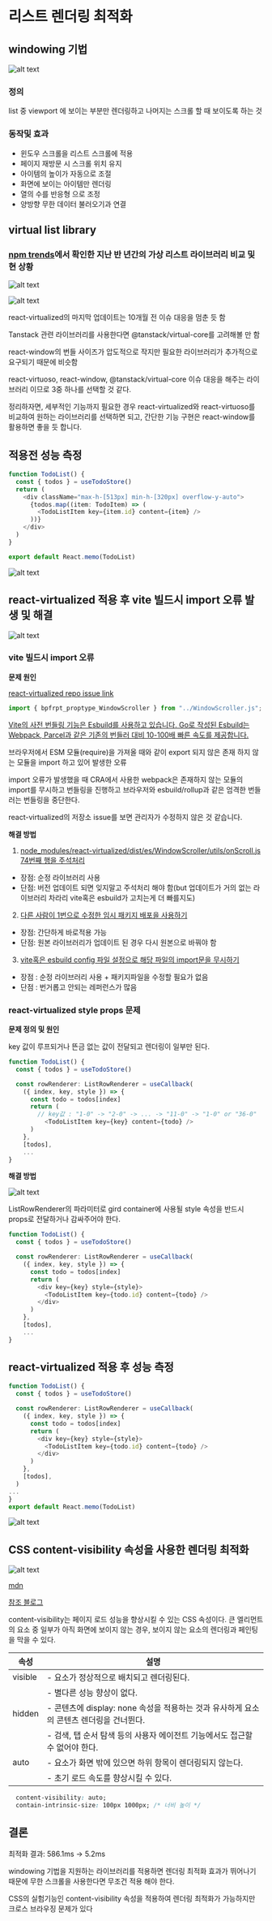 # 리스트 렌더링 최적화

## windowing 기법

![alt text](./image/window_tech.png)

### 정의

list 중 viewport 에 보이는 부분만 렌더링하고 나머지는 스크롤 할 때 보이도록 하는 것

### 동작및 효과

- 윈도우 스크롤을 리스트 스크롤에 적용
- 페이지 재방문 시 스크롤 위치 유지
- 아이템의 높이가 자동으로 조절
- 화면에 보이는 아이템만 렌더링
- 열의 수를 반응형 으로 조정
- 양방향 무한 데이터 불러오기과 연결

## virtual list library

### [npm trends](https://npmtrends.com/@tanstack/virtual-core-vs-react-table-vs-react-virtualized-vs-react-virtuoso-vs-react-window)에서 확인한 지난 반 년간의 가상 리스트 라이브러리 비교 및 현 상황

![alt text](./image/npm_trends_virtual_list.PNG)

![alt text](./image/npm_trends_virtual_list_statPNG.PNG)

react-virtualized의 마지막 업데이트는 10개월 전 이슈 대응을 멈춘 듯 함

Tanstack 관련 라이브러리를 사용한다면 @tanstack/virtual-core를 고려해볼 만 함

react-window의 번들 사이즈가 압도적으로 작지만 필요한 라이브러리가 추가적으로 요구되기 때문에 비슷함

react-virtuoso, react-window, @tanstack/virtual-core 이슈 대응을 해주는 라이브러리 이므로 3중 하나를 선택할 것 같다.

정리하자면, 세부적인 기능까지 필요한 경우 react-virtualized와 react-virtuoso를 비교하여 원하는 라이브러리를 선택하면 되고, 간단한 기능 구현은 react-window를 활용하면 좋을 듯 합니다.

## 적용전 성능 측정
```typescript
function TodoList() {
  const { todos } = useTodoStore()
  return (
    <div className="max-h-[513px] min-h-[320px] overflow-y-auto">
      {todos.map((item: TodoItem) => (
        <TodoListItem key={item.id} content={item} />
      ))}
    </div>
  )
}

export default React.memo(TodoList)
```

![alt text](./image/before_opt.PNG)



## react-virtualized 적용 후 vite 빌드시 import 오류 발생 및 해결

![alt text](./image/react-virtualized-error.PNG)

### vite 빌드시 import 오류

**문제 원인**

[react-virtualized repo issue link](https://github.com/bvaughn/react-virtualized/issues/1632)

```javascript
import { bpfrpt_proptype_WindowScroller } from "../WindowScroller.js";
```

[Vite의 사전 번들링 기능은 Esbuild를 사용하고 있습니다. Go로 작성된 Esbuild는 Webpack, Parcel과 같은 기존의 번들러 대비 10-100배 빠른 속도를 제공합니다.](https://ko.vitejs.dev/guide/why.html#slow-server-start)

브라우저에서 ESM 모듈(require)을 가져올 때와 같이
export 되지 않은 존재 하지 않는 모듈을 import 하고 있어 발생한 오류

import 오류가 발생했을 때 CRA에서 사용한 webpack은 존재하지 않는 모듈의 import를 무시하고 번들링을 진행하고 브라우저와 esbuild/rollup과 같은 엄격한 번들러는 번들링을 중단한다.

react-virtualized의 저장소 issue를 보면 관리자가 수정하지 않은 것 같습니다.

**해결 방법**

1. [node_modules/react-virtualized/dist/es/WindowScroller/utils/onScroll.js 74번째 행을 주석처리](https://blog.csdn.net/Sheng_zhenzhen/article/details/134695860)

- 장점: 순정 라이브러리 사용
- 단점: 버전 업데이트 되면 잊지말고 주석처리 해야 함(but 업데이트가 거의 없는 라이브러리 차라리 vite혹은 esbuild가 고치는게 더 빠를지도)

2. [다른 사람이 1번으로 수정한 임시 패키지 배포을 사용하기](https://disco-biscuit.tistory.com/56)
- 장점: 간단하게 바로적용 가능
- 단점: 원본 라이브러리가 업데이트 된 경우 다시 원본으로 바꿔야 함

3. [vite혹은 esbuild config 파일 설정으로 해당 파일의 import문을 무시하기](https://github.com/bvaughn/react-virtualized/issues/1722#issuecomment-1872544019)
- 장점 : 순정 라이브러리 사용 + 패키지파일을 수정할 필요가 없음
- 단점 : 번거롭고 안되는 레퍼런스가 많음

### react-virtualized <List/> style props 문제

**문제 정의 및 원인**

key 값이 루프되거나 뜬금 없는 값이 전달되고 렌더링이 일부만 된다.

```typescript
function TodoList() {
  const { todos } = useTodoStore()

  const rowRenderer: ListRowRenderer = useCallback(
    ({ index, key, style }) => {
      const todo = todos[index]
      return (
        // key값 : "1-0" -> "2-0" -> ... -> "11-0" -> "1-0" or "36-0"
          <TodoListItem key={key} content={todo} />
      )
    },
    [todos],
    ...
}
```
**해결 방법**

![alt text](./image/error-solve-2-1.PNG)

ListRowRenderer의 파라미터로 gird container에 사용될 style 속성을 반드시 props로 전달하거나 감싸주어야 한다. 

```typescript
function TodoList() {
  const { todos } = useTodoStore()

  const rowRenderer: ListRowRenderer = useCallback(
    ({ index, key, style }) => {
      const todo = todos[index]
      return (
        <div key={key} style={style}>
          <TodoListItem key={todo.id} content={todo} />
        </div>
      )
    },
    [todos],
    ...
}
```

## react-virtualized 적용 후 성능 측정

```typescript
function TodoList() {
  const { todos } = useTodoStore()

  const rowRenderer: ListRowRenderer = useCallback(
    ({ index, key, style }) => {
      const todo = todos[index]
      return (
        <div key={key} style={style}>
          <TodoListItem key={todo.id} content={todo} />
        </div>
      )
    },
    [todos],
  )
...
}
export default React.memo(TodoList)
```
![alt text](./image/after_opt.PNG)

## CSS content-visibility 속성을 사용한 렌더링 최적화

![alt text](./image/contentV.PNG)

[mdn](https://developer.mozilla.org/en-US/docs/Web/CSS/content-visibility)

[참조 블로그](https://mong-blog.tistory.com/entry/CSS-%EB%A0%8C%EB%8D%94%EB%A7%81-%ED%8D%BC%ED%8F%AC%EB%A8%BC%EC%8A%A4%EB%A5%BC-%EB%86%92%EC%97%AC%EC%A3%BC%EB%8A%94-content-visibility)

content-visibility는 페이지 로드 성능을 향상시킬 수 있는 CSS 속성이다.
큰 엘리먼트의 요소 중 일부가 아직 화면에 보이지 않는 경우, 보이지 않는 요소의 렌더링과 페인팅을 막을 수 있다.

|속성|설명|
|---|---|
|visible|- 요소가 정상적으로 배치되고 렌더링된다.
|| - 별다른 성능 향상이 없다.|
|hidden|- 콘텐츠에 display: none 속성을 적용하는 것과 유사하게 요소의 콘텐츠 렌더링을 건너뛴다.
|| - 검색, 탭 순서 탐색 등의 사용자 에이전트 기능에서도 접근할 수 없어야 한다.|
|auto|- 요소가 화면 밖에 있으면 하위 항목이 렌더링되지 않는다.
||- 초기 로드 속도를 향상시킬 수 있다.|


```css
  content-visibility: auto; 
  contain-intrinsic-size: 100px 1000px; /* 너비 높이 */
```


## 결론

최적화 결과: 586.1ms -> 5.2ms

windowing 기법을 지원하는 라이브러리를 적용하면 렌더링 최적화 효과가 뛰어나기 때문에 무한 스크롤을 사용한다면 무조건 적용 해야 한다.

CSS의 실험기능인 content-visibility 속성을 적용하여 렌더링 최적화가 가능하지만 크로스 브라우징 문제가 있다